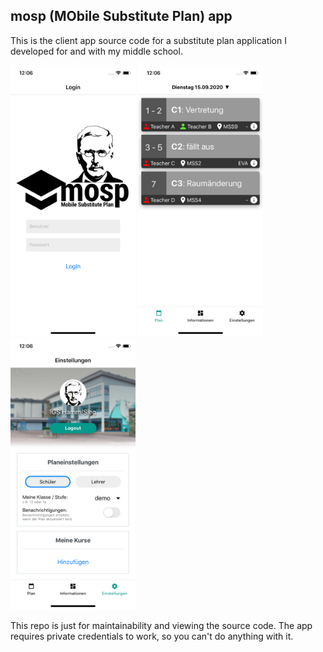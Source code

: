 ## mosp (MObile Substitute Plan) app
This is the client app source code for a substitute plan application I developed for and with my middle school.

<img width=200 src="mosp/screenshots/ios/Simulator Screen Shot - iPhone 11 Pro - 2020-09-15 at 12.06.21.png" />
<img width=200 src="mosp/screenshots/ios/Simulator Screen Shot - iPhone 11 Pro - 2020-09-15 at 12.06.12.png" />
<img width=200 src="mosp/screenshots/ios/Simulator Screen Shot - iPhone 11 Pro - 2020-09-15 at 12.06.16.png" />


This repo is just for maintainability and viewing the source code. The app requires private credentials to work, so you can't do anything with it.
